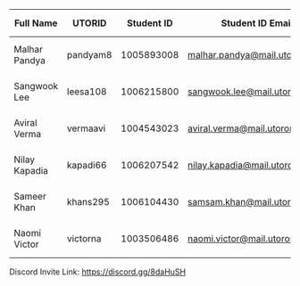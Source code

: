 | Full Name | UTORID | Student ID | Student ID Email |  Best way to contact  |
|---|---|---|---|---|
| Malhar Pandya | pandyam8 | 1005893008 | malhar.pandya@mail.utoronto.ca | phone: (416)-731-8568 |
| Sangwook Lee | leesa108| 1006215800 | sangwook.lee@mail.utoronto.ca | phone: (647)-928-8740 |
| Aviral Verma | vermaavi| 1004543023 | aviral.verma@mail.utoronto.ca | discord: Aviral #0631 |
| Nilay Kapadia | kapadi66 | 1006207542 | nilay.kapadia@mail.utoronto.ca | discord: nil123 #1197 |
| Sameer Khan | khans295 | 1006104430 | samsam.khan@mail.utoronto.ca | phone: (647)-882-6530 |
| Naomi Victor | victorna | 1003506486 | naomi.victor@mail.utoronto.ca | phone: (647)-884-9146 |

Discord Invite Link: https://discord.gg/8daHuSH
